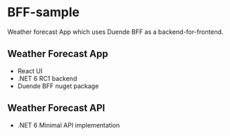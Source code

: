 # BFF-sample
Weather forecast App which uses Duende BFF as a backend-for-frontend.

## Weather Forecast App

- React UI
- .NET 6 RC1 backend
- Duende BFF nuget package

## Weather Forecast API

- .NET 6 Minimal API implementation
